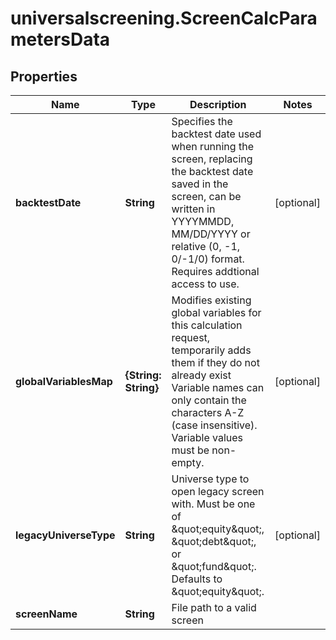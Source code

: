 # universalscreening.ScreenCalcParametersData

## Properties

Name | Type | Description | Notes
------------ | ------------- | ------------- | -------------
**backtestDate** | **String** | Specifies the backtest date used when running the screen, replacing the backtest date saved in the screen, can be written in YYYYMMDD, MM/DD/YYYY or relative (0, -1, 0/-1/0) format. Requires addtional access to use. | [optional] 
**globalVariablesMap** | **{String: String}** | Modifies existing global variables for this calculation request, temporarily adds them if they do not already exist Variable names can only contain the characters A-Z (case insensitive). Variable values must be non-empty. | [optional] 
**legacyUniverseType** | **String** | Universe type to open legacy screen with. Must be one of \&quot;equity\&quot;, \&quot;debt\&quot;, or \&quot;fund\&quot;. Defaults to \&quot;equity\&quot;. | [optional] 
**screenName** | **String** | File path to a valid screen | 


